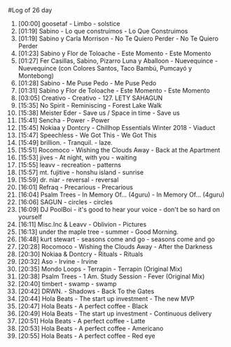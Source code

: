 #Log of 26 day

1. [00:00] goosetaf - Limbo - solstice
1. [01:19] Sabino - Lo que construimos - Lo Que Construimos
1. [01:19] Sabino y Carla Morrison - No Te Quiero Perder - No Te Quiero Perder
1. [01:23] Sabino y Flor de Toloache - Este Momento - Este Momento
1. [01:27] Fer Casillas, Sabino, Pizarro Luna y Aballoon - Nuevequince - Nuevequince (con Colores Santos, Taco Bambú, Pumcayó y Montebong)
1. [01:28] Sabino - Me Puse Pedo - Me Puse Pedo
1. [01:31] Sabino y Flor de Toloache - Este Momento - Este Momento
1. [03:05] Creativo - Creativo - 127. LETY SAHAGUN
1. [15:35] No Spirit - Reminiscing - Forest Lake Walk
1. [15:38] Meister Eder - Save us / Space in time - Save us
1. [15:41] Sencha - Power - Power
1. [15:45] Nokiaa y Dontcry - Chillhop Essentials Winter 2018 - Viaduct
1. [15:47] Speechless - We Got This - We Got This
1. [15:49] brillion. - Tranquil. - laze.
1. [15:51] Rocomoco - Wishing the Clouds Away - Back at the Apartment
1. [15:53] jives - At night, with you - waiting
1. [15:55] leavv - recreation - patterns
1. [15:57] mt. fujitive - honshu island - sunrise
1. [15:59] dr. niar - reversal - reversal
1. [16:01] Refraq - Precarious - Precarious
1. [16:04] Psalm Trees - In Memory Of... (4guru) - In Memory Of... (4guru)
1. [16:06] SAGUN - circles - circles
1. [16:09] DJ PoolBoi - it's good to hear your voice - don't be so hard on yourself
1. [16:11] Misc.Inc & Leavv - Oblivion - Pictures
1. [16:13] under the maple tree - summer - Good Morning.
1. [16:48] kurt stewart - seasons come and go - seasons come and go
1. [20:28] Rocomoco - Wishing the Clouds Away - After the Darkness
1. [20:30] Nokiaa & Dontcry - Rituals - Rituals
1. [20:32] Aso - Irvine - Irvine
1. [20:35] Mondo Loops - Terrapin - Terrapin (Original Mix)
1. [20:38] Psalm Trees - 1 Am. Study Session - Fever (Original Mix)
1. [20:40] timbert - swamp - swamp
1. [20:42] DRWN. - Shadows - Back To the Gates
1. [20:44] Hola Beats - The start up investment - The new MVP
1. [20:47] Hola Beats - A perfect coffee - Black
1. [20:49] Hola Beats - The start up investment - Continuous delivery
1. [20:51] Hola Beats - A perfect coffee - Latte
1. [20:53] Hola Beats - A perfect coffee - Americano
1. [20:55] Hola Beats - A perfect coffee - Red eye
